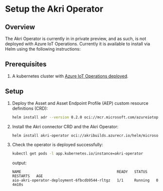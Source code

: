 # Setup the Akri Operator

## Overview

The Akri Operator is currently in in private preview, and as such, is not deployed with Azure IoT Operations. Currently it is available to install via Helm using the following instructions:

## Prerequisites

1. A kubernetes cluster with [Azure IoT Operations deployed](/docs/setup.md).

## Setup

1. Deploy the Asset and Asset Endpoint Profile (AEP) custom resource definitions (CRD):

    ```bash
    helm install adr --version 0.2.0 oci://mcr.microsoft.com/azureiotoperations/helm/adr/assets-arc-extension -n azure-iot-operations
    ```

1. Install the Akri connector CRD and the Akri Operator:

    ```bash
    helm install akri-operator oci://akribuilds.azurecr.io/helm/microsoft-managed-akri-operator --version 0.4.0-main-20241016.1-buddy -n azure-iot-operations
    ```

1. Check the operator is deployed successfully:

    ```bash
    kubectl get pods -l app.kubernetes.io/instance=akri-operator
    ```

    output:

    ```output
    NAME                                            READY   STATUS    RESTARTS   AGE
    aio-akri-operator-deployment-6fbcdb9544-rltgz   1/1     Running   0          4m10s
    ```

